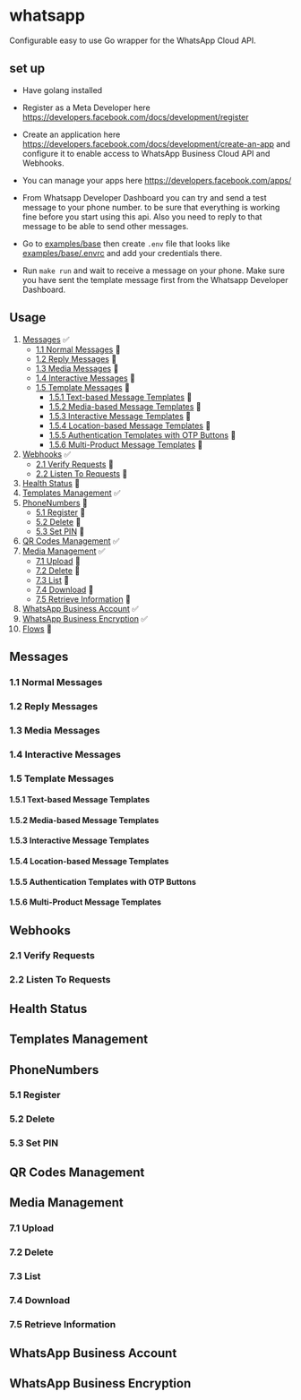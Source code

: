 # whatsapp

Configurable easy to use Go wrapper for the WhatsApp Cloud API.


## set up
- Have golang installed
- Register as a Meta Developer here https://developers.facebook.com/docs/development/register 
- Create an application here https://developers.facebook.com/docs/development/create-an-app and configure
it to enable access to WhatsApp Business Cloud API and Webhooks.

- You can manage your apps here https://developers.facebook.com/apps/

- From Whatsapp Developer Dashboard you can try and send a test message to your phone number.
to be sure that everything is working fine before you start using this api. Also you need to
reply to that message to be able to send other messages.

- Go to [examples/base](examples/base) then create `.env` file that looks like [examples/base/.envrc](examples/base/.envrc)
 and add your credentials there.

- Run `make run` and wait to receive a message on your phone. Make sure you have sent the template message
first from the Whatsapp Developer Dashboard.

## Usage

1. [Messages](##messages) ✅
   * [1.1 Normal Messages](###11-normal-messages) 🚧
   * [1.2 Reply Messages](###12-reply-messages) 🚧
   * [1.3 Media Messages](###13-media-messages) 🚧
   * [1.4 Interactive Messages](###14-interactive-messages) 🚧
   * [1.5 Template Messages](###15-template-messages) 🚧
     + [1.5.1 Text-based Message Templates](####151-text-based-message-templates) 🚧
     + [1.5.2 Media-based Message Templates](#####152-media-based-message-templates) 🚧
     + [1.5.3 Interactive Message Templates](#####153-interactive-message-templates) 🚧
     + [1.5.4 Location-based Message Templates](####154-location-based-message-templates) 🚧
     + [1.5.5 Authentication Templates with OTP Buttons](#####155-authentication-templates-with-otp-buttons) 🚧
     + [1.5.6 Multi-Product Message Templates](#####156-multi-product-message-templates) 🚧
2. [Webhooks](##2-webhooks) ✅
   * [2.1 Verify Requests](####21-verify-requests) 🚧
   * [2.2 Listen To Requests](####22-listen-to-requests) 🚧
3. [Health Status](##3-health-status) 🚧
4. [Templates Management](##4-templates-management) ✅
5. [PhoneNumbers](##5-phonenumbers) 🚧
   * [5.1 Register](###51-register) 🚧
   * [5.2 Delete](###52-delete) 🚧
   * [5.3 Set PIN](###53-set-pin) 🚧
6. [QR Codes Management](##6-qr-codes-management) ✅
7. [Media Management](##7-media-management) ✅
   * [7.1 Upload](###71-upload) 🚧
   * [7.2 Delete](###72-delete) 🚧
   * [7.3 List](###73-list) 🚧
   * [7.4 Download](###74-download) 🚧
   * [7.5 Retrieve Information](###75-retrieve-information) 🚧
8. [WhatsApp Business Account](##8-whatsapp-business-account) ✅
9. [WhatsApp Business Encryption](##9-whatsapp-business-encryption) ✅
10. [Flows](##10-flows) 🚧



## Messages
### 1.1 Normal Messages
### 1.2 Reply Messages
### 1.3 Media Messages
### 1.4 Interactive Messages
### 1.5 Template Messages
#### 1.5.1 Text-based Message Templates
#### 1.5.2 Media-based Message Templates
#### 1.5.3 Interactive Message Templates
#### 1.5.4 Location-based Message Templates
#### 1.5.5 Authentication Templates with OTP Buttons
#### 1.5.6 Multi-Product Message Templates

## Webhooks
### 2.1 Verify Requests
### 2.2 Listen To Requests

## Health Status

## Templates Management

## PhoneNumbers
### 5.1 Register
### 5.2 Delete
### 5.3 Set PIN

## QR Codes Management

## Media Management
### 7.1 Upload
### 7.2 Delete
### 7.3 List
### 7.4 Download
### 7.5 Retrieve Information

## WhatsApp Business Account

## WhatsApp Business Encryption


